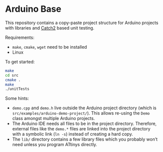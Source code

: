 # Arduino Base

This repository contains a copy-paste project structure for Arduino projects
with libraries and [Catch2][c2] based unit testing.

Requirements:

* `make`, `cmake`, `wget` need to be installed
* Linux

To get started:

```bash
make
cd src
cmake .
make
./unitTests
```

Some hints:

* `demo.cpp` and `demo.h` live outside the Arduino project directory (which is
  `src/examples/arduino-demo-project/`). This allows re-using the `Demo` class
  amongst multiple Arduino projects.
* The Arduino IDE needs all files to be in the project directory. Therefore,
  external files like the `demo.*` files are linked into the project directory
  with a symbolic link (`ln -s`) instead of creating a hard copy. 
* The `lib/` directory contains a few library files which you probably won’t
  need unless you program ATtinys directly.

[c2]: https://github.com/catchorg/Catch2
